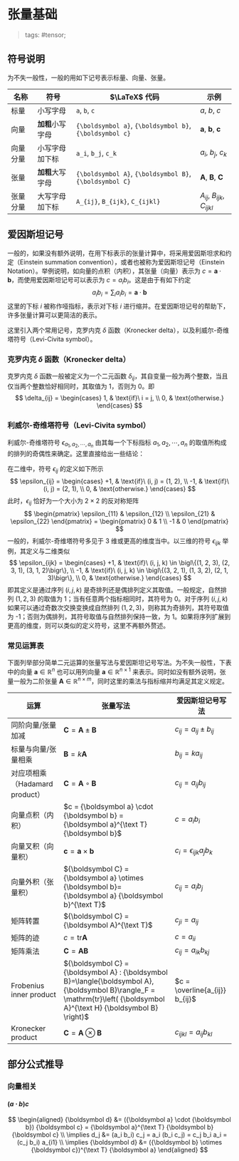 # 张量基础

> tags: #tensor; 

## 符号说明

为不失一般性，一般的用如下记号表示标量、向量、张量。

| 名称     | 符号             | $\LaTeX$ 代码                                           | 示例                                                    |
| -------- | ---------------- | ------------------------------------------------------- | ------------------------------------------------------- |
| 标量     | 小写字母         | `a`, `b`, `c`                                           | $a$, $b$, $c$                                           |
| 向量     | **加粗**小写字母 | `{\boldsymbol a}`, `{\boldsymbol b}`, `{\boldsymbol c}` | ${\boldsymbol a}$, ${\boldsymbol b}$, ${\boldsymbol c}$ |
| 向量分量 | 小写字母加下标   | `a_i`, `b_j`, `c_k`                                     | $a_i$, $b_j$, $c_k$                                     |
| 张量     | **加粗**大写字母 | `{\boldsymbol A}`, `{\boldsymbol B}`, `{\boldsymbol C}` | ${\boldsymbol A}$, ${\boldsymbol B}$, ${\boldsymbol C}$ |
| 张量分量 | 大写字母加下标   | `A_{ij}`, `B_{ijk}`, `C_{ijkl}`                         | $A_{ij}$, $B_{ijk}$, $C_{ijkl}$                         |

## 爱因斯坦记号

一般的，如果没有额外说明，在用下标表示的张量计算中，将采用爱因斯坦求和约定（Einstein summation convention），或者也被称为爱因斯坦记号（Einstein Notation）。举例说明，如向量的点积（内积），其张量（向量）表示为 $c = {\boldsymbol a} \cdot {\boldsymbol b}$，而使用爱因斯坦记号可以表示为 $c = a_i b_i$。这是由于有如下约定
$$
a_i b_i = \sum_i a_i b_i = {\boldsymbol a} \cdot {\boldsymbol b}
$$
这里的下标 $i$ 被称作哑指标，表示对下标 $i$ 进行缩并。在爱因斯坦记号的帮助下，许多张量计算可以更简洁的表示。

这里引入两个常用记号，克罗内克 $\delta$ 函数（Kronecker delta），以及利威尔-奇维塔符号（Levi-Civita symbol）。

### 克罗内克 $\delta$ 函数（Kronecker delta）

克罗内克 $\delta$ 函数一般被定义为一个二元函数 $\delta_{ij}$，其自变量一般为两个整数，当且仅当两个整数恰好相同时，其取值为 1，否则为 0。即
$$
\delta_{ij} = \begin{cases}
1, & \text{if}\ i = j, \\
0, & \text{otherwise.}
\end{cases}
$$


### 利威尔-奇维塔符号（Levi-Civita symbol）

利威尔-奇维塔符号 $\epsilon_{a_1, a_2, \cdots, a_n}$ 由其每一个下标指标 $a_1, a_2, \cdots, a_n$ 的取值所构成的排列的奇偶性来确定。这里直接给出一些结论：

在二维中，符号 $\epsilon_{ij}$ 的定义如下所示
$$
\epsilon_{ij} = \begin{cases}
+1, & \text{if}\ (i, j) = (1, 2), \\
-1, & \text{if}\ (i, j) = (2, 1), \\
0, & \text{otherwise.}
\end{cases}
$$
此时，$\epsilon_{ij}$ 恰好为一个大小为 $2\times2$ 的反对称矩阵
$$
\begin{pmatrix}
\epsilon_{11} & \epsilon_{12} \\ \epsilon_{21} & \epsilon_{22}
\end{pmatrix}
= \begin{pmatrix}
0 & 1 \\ -1 & 0
\end{pmatrix}
$$
一般的，利威尔-奇维塔符号多见于 3 维或更高的维度当中。以三维的符号 $\epsilon_{ijk}$ 举例，其定义与二维类似
$$
\epsilon_{ijk} = \begin{cases}
+1, & \text{if}\ (i, j, k) \in \bigl\{(1, 2, 3), (2, 3, 1), (3, 1, 2)\bigr\}, \\
-1, & \text{if}\ (i, j, k) \in \bigl\{(3, 2, 1), (1, 3, 2), (2, 1, 3)\bigr\}, \\
0, & \text{otherwise.}
\end{cases}
$$
即其定义是通过序列 $(i, j, k)$ 是奇排列还是偶排列定义其取值。一般规定，自然排列 $(1, 2, 3)$ 的取值为 1；当有任意两个指标相同时，其符号为 0。对于序列 $(i, j, k)$ 如果可以通过奇数次交换变换成自然排列 $(1, 2, 3)$，则称其为奇排列，其符号取值为 -1；否则为偶排列，其符号取值与自然排列保持一致，为 1。如果将序列扩展到更高的维度，则可以类似的定义符号，这里不再额外赘述。

### 常见运算表

下面列举部分简单二元运算的张量写法与爱因斯坦记号写法。为不失一般性，下表中的向量 ${\boldsymbol a} \in {\mathbb R}^{n}$ 也可以用列向量 ${\boldsymbol a} \in {\mathbb R}^{n \times 1}$ 来表示。同时如没有额外说明，张量一般为二阶张量 ${\boldsymbol A} \in {\mathbb R}^{n \times m}$，同时这里的乘法与指标缩并均满足其定义规定。

| 运算                           | 张量写法                                                     | 爱因斯坦记号写法               |
| ------------------------------ | ------------------------------------------------------------ | ------------------------------ |
| 同阶向量/张量加减              | ${\boldsymbol C} = {\boldsymbol A} \pm {\boldsymbol B}$      | $c_{ij} = a_{ij} \pm b_{ij}$   |
| 标量与向量/张量相乘            | ${\boldsymbol B} = k {\boldsymbol A}$                        | $b_{ij} = k a_{ij}$            |
| 对应项相乘（Hadamard product） | ${\boldsymbol C} = {\boldsymbol A} \circ {\boldsymbol B}$    | $c_{ij} = a_{ij} b_{ij}$       |
| 向量点积（内积）               | $c = {\boldsymbol a} \cdot {\boldsymbol b} = {\boldsymbol a}^{\text T} {\boldsymbol b}$ | $c = a_i b_i$                  |
| 向量叉积（向量积）             | ${\boldsymbol c} = {\boldsymbol a} \times {\boldsymbol b}$   | $c_i = \epsilon_{ijk} a_j b_k$ |
| 向量外积（张量积）             | ${\boldsymbol C} = {\boldsymbol a} \otimes {\boldsymbol b}= {\boldsymbol a} {\boldsymbol b}^{\text T}$ | $c_{ij} = a_i b_j$             |
| 矩阵转置                       | ${\boldsymbol C} = {\boldsymbol A}^{\text T}$                | $c_{ji} = a_{ij}$              |
| 矩阵的迹                       | $c=\mathrm{tr} {\boldsymbol A}$                              | $c = a_{ii}$                   |
| 矩阵乘法                       | ${\boldsymbol C} = {\boldsymbol A} {\boldsymbol B}$          | $c_{ij} = a_{ik} b_{kj}$       |
| Frobenius inner product        | ${\boldsymbol C} = {\boldsymbol A} : {\boldsymbol B}=\langle{\boldsymbol A}, {\boldsymbol B}\rangle_F = \mathrm{tr}\left( {\boldsymbol A}^{\text H} {\boldsymbol B} \right)$ | $c = \overline{a_{ij}} b_{ij}$ |
| Kronecker product              | ${\boldsymbol C} = {\boldsymbol A} \otimes {\boldsymbol B}$  | $c_{ijkl} = a_{ij} b_{kl}$     |

## 部分公式推导

### 向量相关

#### $(a\cdot b)c$

$$
\begin{aligned}
{\boldsymbol d} &= ({\boldsymbol a} \cdot {\boldsymbol b}) {\boldsymbol c} = {\boldsymbol a}^{\text T} {\boldsymbol b} {\boldsymbol c} \\
\implies d_j &= (a_i b_i) c_j = a_i (b_i c_j) = c_j b_i a_i = (c_j b_i) a_{i1} \\
\implies {\boldsymbol d} &= ({\boldsymbol b} \otimes {\boldsymbol c})^{\text T} {\boldsymbol a}
\end{aligned}
$$